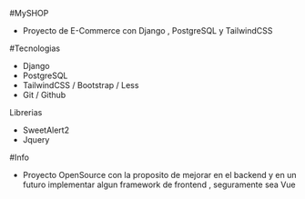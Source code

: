 #MySHOP
- Proyecto de E-Commerce con Django , PostgreSQL y TailwindCSS

#Tecnologias
* Django
* PostgreSQL
* TailwindCSS / Bootstrap / Less
* Git / Github

Librerias
* SweetAlert2
* Jquery

#Info
 
- Proyecto OpenSource con la proposito de mejorar en el backend y en un futuro implementar algun framework de frontend , seguramente sea Vue